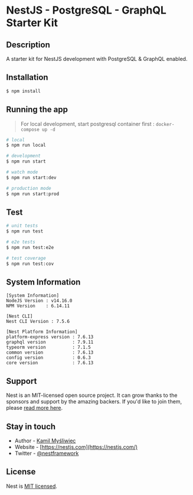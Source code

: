 # NestJS - PostgreSQL - GraphQL Starter Kit

## Description

A starter kit for NestJS development with PostgreSQL & GraphQL enabled.

## Installation

```bash
$ npm install
```

## Running the app

> For local development, start postgresql container first : `docker-compose up -d`

```bash
# local
$ npm run local

# development
$ npm run start

# watch mode
$ npm run start:dev

# production mode
$ npm run start:prod
```

## Test

```bash
# unit tests
$ npm run test

# e2e tests
$ npm run test:e2e

# test coverage
$ npm run test:cov
```

## System Information

```
[System Information]
NodeJS Version : v14.16.0
NPM Version    : 6.14.11 

[Nest CLI]
Nest CLI Version : 7.5.6 

[Nest Platform Information]
platform-express version : 7.6.13
graphql version          : 7.9.11
typeorm version          : 7.1.5
common version           : 7.6.13
config version           : 0.6.3
core version             : 7.6.13
```

## Support

Nest is an MIT-licensed open source project. It can grow thanks to the sponsors and support by the amazing backers. If you'd like to join them, please [read more here](https://docs.nestjs.com/support).

## Stay in touch

- Author - [Kamil Myśliwiec](https://kamilmysliwiec.com)
- Website - [https://nestjs.com](https://nestjs.com/)
- Twitter - [@nestframework](https://twitter.com/nestframework)

## License

Nest is [MIT licensed](LICENSE).
